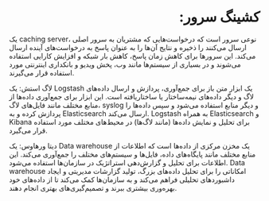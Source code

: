 <h1 dir= "rtl">کشینگ سرور:</h1>
 یک caching server، نوعی سرور است که درخواست‌هایی که مشتریان به سرور اصلی ارسال می‌کنند را ذخیره و نتایج آن‌ها را به عنوان پاسخ به درخواست‌های آینده ارسال می‌کند. این سرورها برای کاهش زمان پاسخ، کاهش بار شبکه و افزایش کارایی استفاده می‌شوند و در بسیاری از سیستم‌ها مانند وب، پخش ویدیو و بانکداری اینترنتی مورد استفاده قرار می‌گیرند.

لاگ استش: یک Logstash یک ابزار متن باز برای جمع‌آوری، پردازش و ارسال داده‌های لاگ و دیگر داده‌های نیمه‌ساختار یا ساختار‌یافته است. این ابزار برای جمع‌آوری داده‌ها از منابع مختلف مانند فایل‌های لاگ، syslog و دیگر منابع استفاده می‌شود و سپس داده‌ها را پردازش کرده و به Elasticsearch ارسال می‌کند. Logstash به همراه Elasticsearch و Kibana برای تحلیل و نمایش داده‌ها (مانند لاگ‌ها) در محیط‌های مختلف مورد استفاده قرار می‌گیرد.

دیتا ورهاوس: یک Data warehouse یک مخزن مرکزی از داده‌ها است که اطلاعات از منابع مختلف مانند پایگاه‌های داده، فایل‌ها و سیستم‌های مختلف را جمع‌آوری می‌کند. این اطلاعات برای تحلیل و گزارش‌دهی استراتژیک در سازمان‌ها استفاده می‌شود. Data warehouse امکاناتی را برای تحلیل داده‌های بزرگ، تولید گزارشات مدیریتی و ایجاد داشبوردهای تحلیلی فراهم می‌کند و به سازمان‌ها کمک می‌کند تا از داده‌های خود بهره‌وری بیشتری ببرند و تصمیم‌گیری‌های بهتری انجام دهند.
